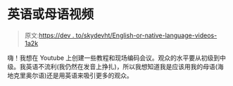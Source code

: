 # 英语或母语视频

> 原文:[https://dev . to/skydevht/English-or-native-language-videos-1a2k](https://dev.to/skydevht/english-or-native-language-videos-1a2k)

嗨！我想在 Youtube 上创建一些教程和现场编码会议。观众的水平要从初级到中级。我英语不流利(我仍然在发音上挣扎)，所以我想知道我是应该用我的母语(海地克里奥尔语)还是用英语来吸引更多的观众。